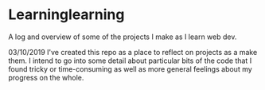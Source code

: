 # Learninglearning
A log and overview of some of the projects I make as I learn web dev.

03/10/2019
I've created this repo as a place to reflect on projects as a make them. I intend to go into some detail about particular bits of the code that I found tricky or time-consuming as well as more general feelings about my progress on the whole.

